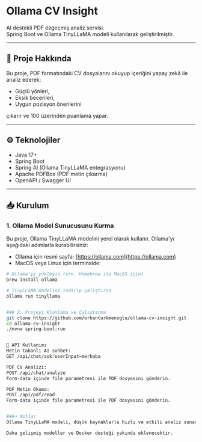 # Ollama CV Insight

AI destekli PDF özgeçmiş analiz servisi.  
Spring Boot ve Ollama TinyLLaMA modeli kullanılarak geliştirilmiştir.

---

## 🚀 Proje Hakkında

Bu proje, PDF formatındaki CV dosyalarını okuyup içeriğini yapay zekâ ile analiz ederek:

- Güçlü yönleri,
- Eksik becerileri,
- Uygun pozisyon önerilerini

çıkarır ve 100 üzerinden puanlama yapar.

---

## ⚙️ Teknolojiler

- Java 17+
- Spring Boot
- Spring AI (Ollama TinyLLaMA entegrasyonu)
- Apache PDFBox (PDF metin çıkarma)
- OpenAPI / Swagger UI

---

## 📥 Kurulum

### 1. Ollama Model Sunucusunu Kurma

Bu proje, Ollama TinyLLaMA modelini yerel olarak kullanır. Ollama'yı aşağıdaki adımlarla kurabilirsiniz:

- Ollama için resmi sayfa: [https://ollama.com](https://ollama.com)  
- MacOS veya Linux için terminalde:

```bash
# Ollama'yı yükleyin (örn. Homebrew ile MacOS için)
brew install ollama

# TinyLLaMA modelini indirip çalıştırın
ollama run tinyllama


### 2. Projeyi Klonlama ve Çalıştırma
git clone https://github.com/orhanturkmenoglu/ollama-cv-insight.git
cd ollama-cv-insight
./mvnw spring-boot:run


🚩 API Kullanımı
Metin tabanlı AI sohbet:
GET /api/chat/ask?userInput=merhaba

PDF CV Analizi:
POST /api/chat/analyze
Form-data içinde file parametresi ile PDF dosyasını gönderin.

PDF Metin Okuma:
POST /api/pdf/read
Form-data içinde file parametresi ile PDF dosyasını gönderin.


###⚡️ Notlar
Ollama TinyLLaMA modeli, düşük kaynaklarla hızlı ve etkili analiz sunar.

Daha gelişmiş modeller ve Docker desteği yakında eklenecektir.



